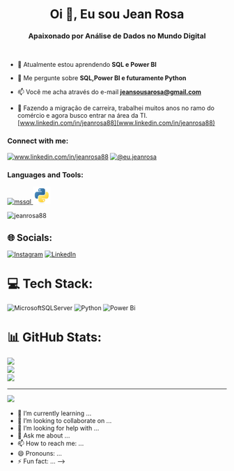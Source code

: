<h1 align="center">Oi 👋, Eu sou Jean Rosa</h1>
<h3 align="center">Apaixonado por Análise de Dados no Mundo Digital</h3>

<p align="left"> <a href="https://twitter.com/" target="blank"><img src="https://img.shields.io/twitter/follow/?logo=twitter&style=for-the-badge" alt="" /></a> </p>

- 🌱 Atualmente estou aprendendo **SQL e Power BI**

- 💬 Me pergunte sobre **SQL,Power BI e futuramente Python**

- 📫 Você me acha através do e-mail **jeansousarosa@gmail.com**

- 📄 Fazendo a migração de carreira, trabalhei muitos anos no ramo do comércio e agora busco entrar na área da TI. [www.linkedin.com/in/jeanrosa88](www.linkedin.com/in/jeanrosa88)

<h3 align="left">Connect with me:</h3>
<p align="left">
<a href="https://linkedin.com/in/www.linkedin.com/in/jeanrosa88" target="blank"><img align="center" src="https://raw.githubusercontent.com/rahuldkjain/github-profile-readme-generator/master/src/images/icons/Social/linked-in-alt.svg" alt="www.linkedin.com/in/jeanrosa88" height="30" width="40" /></a>
<a href="https://instagram.com/@eu.jeanrosa" target="blank"><img align="center" src="https://raw.githubusercontent.com/rahuldkjain/github-profile-readme-generator/master/src/images/icons/Social/instagram.svg" alt="@eu.jeanrosa" height="30" width="40" /></a>
</p>

<h3 align="left">Languages and Tools:</h3>
<p align="left"> <a href="https://www.microsoft.com/en-us/sql-server" target="_blank" rel="noreferrer"> <img src="https://www.svgrepo.com/show/303229/microsoft-sql-server-logo.svg" alt="mssql" width="40" height="40"/> </a> <a href="https://www.python.org" target="_blank" rel="noreferrer"> <img src="https://raw.githubusercontent.com/devicons/devicon/master/icons/python/python-original.svg" alt="python" width="40" height="40"/> </a> </p>

<p><img align="center" src="https://github-readme-stats.vercel.app/api/top-langs?username=jeanrosa88&show_icons=true&locale=en&layout=compact" alt="jeanrosa88" /></p>

## 🌐 Socials:
[![Instagram](https://img.shields.io/badge/Instagram-%23E4405F.svg?logo=Instagram&logoColor=white)](https://instagram.com/@eu.jeanrosa) [![LinkedIn](https://img.shields.io/badge/LinkedIn-%230077B5.svg?logo=linkedin&logoColor=white)](https://linkedin.com/in/www.linkedin.com/in/jeanrosa88) 

# 💻 Tech Stack:
![MicrosoftSQLServer](https://img.shields.io/badge/Microsoft%20SQL%20Server-CC2927?style=plastic&logo=microsoft%20sql%20server&logoColor=white) ![Python](https://img.shields.io/badge/python-3670A0?style=plastic&logo=python&logoColor=ffdd54) ![Power Bi](https://img.shields.io/badge/power_bi-F2C811?style=plastic&logo=powerbi&logoColor=black)
# 📊 GitHub Stats:
![](https://github-readme-stats.vercel.app/api?username=JeanRosa88&theme=radical&hide_border=false&include_all_commits=false&count_private=false)<br/>
![](https://github-readme-streak-stats.herokuapp.com/?user=JeanRosa88&theme=radical&hide_border=false)<br/>
![](https://github-readme-stats.vercel.app/api/top-langs/?username=JeanRosa88&theme=radical&hide_border=false&include_all_commits=false&count_private=false&layout=compact)

---
[![](https://visitcount.itsvg.in/api?id=JeanRosa88&icon=0&color=0)](https://visitcount.itsvg.in)

<!-- Proudly created with GPRM ( https://gprm.itsvg.in ) -->

- 🌱 I’m currently learning ...
- 👯 I’m looking to collaborate on ...
- 🤔 I’m looking for help with ...
- 💬 Ask me about ...
- 📫 How to reach me: ...
- 😄 Pronouns: ...
- ⚡ Fun fact: ...
-->
